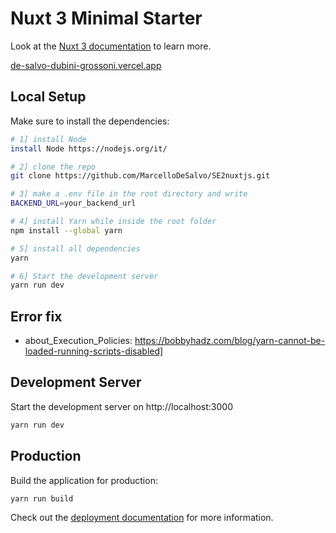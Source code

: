 # Nuxt 3 Minimal Starter

Look at the [Nuxt 3 documentation](https://nuxt.com/docs/getting-started/introduction) to learn more.

[de-salvo-dubini-grossoni.vercel.app](https://de-salvo-dubini-grossoni.vercel.app)

## Local Setup

Make sure to install the dependencies:

```bash
# 1] install Node
install Node https://nodejs.org/it/

# 2] clone the repo
git clone https://github.com/MarcelloDeSalvo/SE2nuxtjs.git

# 3] make a .env file in the root directory and write
BACKEND_URL=your_backend_url

# 4] install Yarn while inside the root folder
npm install --global yarn

# 5] install all dependencies
yarn

# 6] Start the development server
yarn run dev
```

## Error fix
- about_Execution_Policies: https://bobbyhadz.com/blog/yarn-cannot-be-loaded-running-scripts-disabled]

## Development Server

Start the development server on http://localhost:3000

```bash
yarn run dev
```

## Production

Build the application for production:

```bash
yarn run build
```

Check out the [deployment documentation](https://nuxt.com/docs/getting-started/deployment) for more information.
